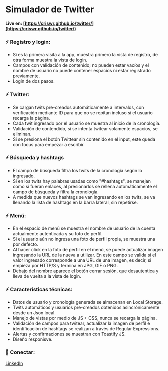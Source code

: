 # Simulador de Twitter

**Live en: [https://criswr.github.io/twitter/](https://criswr.github.io/twitter/)**

### ⚡ Registro y login:
*   Si es la primera visita a la app, muestra primero la vista de registro, de otra forma muestra la vista de login.
*   Campos con validación de contenido; no pueden estar vacíos y el nombre de usuario no puede contener espacios ni estar registrado previamente.
*   Login de dos pasos.

### ⚡ Twitter:
*   Se cargan twits pre-creados automáticamente a intervalos, con verificación mediante ID para que no se repitan incluso si el usuario recarga la página.
*   Cada twit ingresado por el usuario se muestra al inicio de la cronología.
*   Validación de contendido, si se intenta twitear solamente espacios, se eliminan.
*   Si se presiona el botón Twittear sin contenido en el input, este queda con focus para empezar a escribir.

### ⚡ Búsqueda y hashtags
*   El campo de búsqueda filtra los twits de la cronología según lo ingresado.
*   Si en los twits hay palabras usadas como "#hashtags", se manejan como si fueran enlaces, al presionarlos se rellena automáticamente el campo de búsqueda y filtra la cronología.
*   A medida que nuevos hashtags se van ingresando en los twits, se va llenando la lista de hashtags en la barra lateral, sin repetirse.

### ⚡ Menú:
*   En el espacio de menú se muestra el nombre de usuario de la cuenta actualmente autenticada y su foto de perfil.
*   Si el usuario aún no ingresa una foto de perfil propia, se muestra una por defecto.
*   Al hacer click en la foto de perfil en el menú, se puede actualizar imagen ingresando la URL de la nueva a utilizar. En este campo se valida si el valor ingresado corresponde a una URL de una imagen, es decir, si empieza por HTTP/S y termina en JPG, GIF o PNG.
*   Debajo del nombre aparece el botón cerrar sesión, que desautentica y lleva de vuelta a la vista de login.

### ⚡ Características técnicas:
*   Datos de usuario y cronología generada se almacenan en Local Storage.
*   Twits automáticos y usuarios pre-creados obtenidos asincrónicamente desde un Json local.
*   Manejo de vistas por medio de JS + CSS, nunca se recarga la página.
*   Validación de campos para twitear, actualizar la imagen de perfil e identificación de hashtags se realizan a través de Regular Expressions.
*   Alertas y confirmaciones se muestran con Toastify JS.
*   Diseño responisve.


### 👤 Conectar:
[LinkedIn](https://www.linkedin.com/in/criswr)